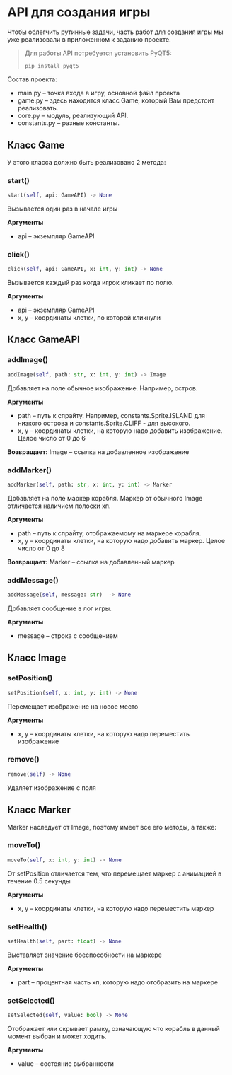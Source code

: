 # API для создания игры

Чтобы облегчить рутинные задачи, часть работ для создания игры мы уже реализовали в приложенном к заданию проекте.

> Для работы API потребуется установить PyQT5:
> 
> ```pip install pyqt5```

Состав проекта:
* main.py – точка входа в игру, основной файл проекта
* game.py – здесь находится класс Game, который Вам предстоит реализовать.
* core.py – модуль, реализующий API.
* constants.py – разные константы.

## Класс Game
У этого класса должно быть реализовано 2 метода:

### start()
```python
start(self, api: GameAPI) -> None
```
Вызывается один раз в начале игры

**Аргументы**
* api – экземпляр GameAPI

### click()
```python
click(self, api: GameAPI, x: int, y: int) -> None
```
Вызывается каждый раз когда игрок кликает по полю.

**Аргументы**
* api – экземпляр GameAPI
* x, y – координаты клетки, по которой кликнули

## Класс GameAPI

### addImage()
```python
addImage(self, path: str, x: int, y: int) -> Image
```
Добавляет на поле обычное изображение. Например, остров.

**Аргументы**
  * path – путь к спрайту. Например, constants.Sprite.ISLAND для низкого острова и constants.Sprite.CLIFF - для высокого.
  * x, y – координаты клетки, на которую надо добавить изображение. Целое число от 0 до 6

**Возвращает:**
Image – ссылка на добавленное изображение

### addMarker()
```python
addMarker(self, path: str, x: int, y: int) -> Marker
```
Добавляет на поле маркер корабля. Маркер от обычного Image отличается наличием полоски хп.

**Аргументы**
* path – путь к спрайту, отображаемому на маркере корабля.
* x, y – координаты клетки, на которую надо добавить маркер. Целое число от 0 до 8

**Возвращает:**
Marker – ссылка на добавленный маркер

### addMessage()
```python
addMessage(self, message: str)  -> None
```

Добавляет сообщение в лог игры.

**Аргументы**
* message – строка с сообщением

## Класс Image

### setPosition()
```python
setPosition(self, x: int, y: int) -> None
```
Перемещает изображение на новое место

**Аргументы**
* x, y – координаты клетки, на которую надо переместить изображение

### remove()
```python
remove(self) -> None
```
Удаляет изображение с поля

## Класс Marker

Marker наследует от Image, поэтому имеет все его методы, а также:

### moveTo()
```python
moveTo(self, x: int, y: int) -> None
```
От setPosition отличается тем, что перемещает маркер с анимацией в течение 0.5 секунды

**Аргументы**
* x, y – координаты клетки, на которую надо переместить маркер

### setHealth()
```python
setHealth(self, part: float) -> None
```
Выставляет значение боеспособности на маркере

**Аргументы**
* part  – процентная часть хп, которую надо отобразить на маркере

### setSelected()
```python
setSelected(self, value: bool) -> None
```
Отображает или скрывает рамку, означающую что корабль в данный момент выбран и может ходить.

**Аргументы**
* value – состояние выбранности

